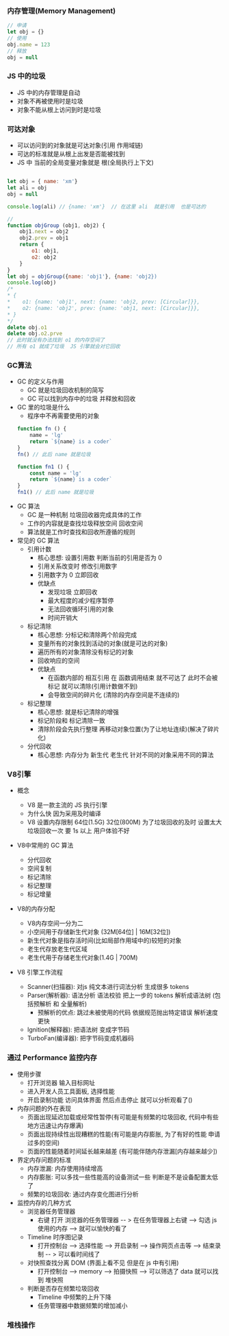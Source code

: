 ### 内存管理(Memory Management)

```js
// 申请
let obj = {}
// 使用
obj.name = 123
// 释放
obj = null
```

### JS 中的垃圾
- JS 中的内存管理是自动
- 对象不再被使用时是垃圾
- 对象不能从根上访问到时是垃圾

### 可达对象
- 可以访问到的对象就是可达对象(引用 作用域链)
- 可达的标准就是从根上出发是否能被找到
- JS 中 当前的全局变量对象就是 根(全局执行上下文)
```js

let obj = { name: 'xm'}
let ali = obj 
obj = null

console.log(ali) // {name: 'xm'}  // 在这里 ali  就是引用  也是可达的

//
function objGroup (obj1, obj2) {
    obj1.next = obj2
    obj2.prev = obj1
    return {
        o1: obj1,
        o2: obj2
    }
}
let obj = objGroup({name: 'obj1'}, {name: 'obj2})
console.log(obj)
/*
* {
*    o1: {name: 'obj1', next: {name: 'obj2, prev: [Circular]}},
*    o2: {name: 'obj2', prev: {name: 'obj1, next: [Circular]}},
* }
*/
delete obj.o1
delete obj.o2.prve
// 此时就没有办法找到 o1 的内存空间了
// 所有 o1 就成了垃圾  JS 引擎就会对它回收 
```

### GC算法
- GC 的定义与作用
    - GC 就是垃圾回收机制的简写
    - GC 可以找到内存中的垃圾 并释放和回收
- GC 里的垃圾是什么
    - 程序中不再需要使用的对象
    ```js
    function fn () {
        name = 'lg'
        return `${name} is a coder`
    }
    fn() // 此后 name 就是垃圾

    function fn1 () {
        const name = 'lg'
        return `${name} is a coder`
    }
    fn1() // 此后 name 就是垃圾
    ```
- GC 算法
    - GC 是一种机制 垃圾回收器完成具体的工作
    - 工作的内容就是查找垃圾释放空间 回收空间
    - 算法就是工作时查找和回收所遵循的规则
- 常见的 GC 算法
    - 引用计数
        - 核心思想: 设置引用数 判断当前的引用是否为 0
        - 引用关系改变时 修改引用数字
        - 引用数字为 0 立即回收
        - 优缺点
            - 发现垃圾 立即回收
            - 最大程度的减少程序暂停
            - 无法回收循环引用的对象
            - 时间开销大
    - 标记清除
        - 核心思想: 分标记和清除两个阶段完成
        - 变量所有的对象找到活动的对象(就是可达的对象)
        - 遍历所有的对象清除没有标记的对象
        - 回收响应的空间
        - 优缺点
            - 在函数内部的 相互引用 在 函数调用结束  就不可达了 此时不会被标记  就可以清除(引用计数做不到)
            - 会导致空间的碎片化 (清除的内存空间是不连续的)
    - 标记整理
        - 核心思想: 就是标记清除的增强
        - 标记阶段和 标记清除一致
        - 清除阶段会先执行整理 再移动对象位置(为了让地址连续)(解决了碎片化)
    - 分代回收
        - 核心思想: 内存分为 新生代 老生代 针对不同的对象采用不同的算法
### V8引擎
- 概念 
    - V8 是一款主流的 JS 执行引擎
    - 为什么快  因为采用及时编译
    - V8 设置内存限制  64位(1.5G) 32位(800M) 为了垃圾回收的及时 设置太大 垃圾回收一次 要 1s 以上 用户体验不好

- V8中常用的 GC 算法
    - 分代回收
    - 空间复制
    - 标记清除
    - 标记整理
    - 标记增量
- V8的内存分配
    - V8内存空间一分为二
    - 小空间用于存储新生代对象 (32M[64位] | 16M[32位])
    - 新生代对象是指存活时间(比如局部作用域中的)较短的对象
    - 老生代存放老生代区域
    - 老生代用于存储老生代对象(1.4G | 700M)
- V8 引擎工作流程
    - Scanner(扫描器): 对js 纯文本进行词法分析 生成很多 tokens
    - Parser(解析器): 语法分析 语法校验 把上一步的 tokens 解析成语法树 (包括预解析 和 全量解析)
        - 预解析的优点: 跳过未被使用的代码 依据规范抛出特定错误 解析速度更快
    - lgnition(解释器): 把语法树 变成字节码
    - TurboFan(编译器): 把字节码变成机器码
### 通过 Performance 监控内存
- 使用步骤
    - 打开浏览器 输入目标网址
    - 进入开发人员工具面板, 选择性能
    - 开启录制功能 访问具体界面 然后点击停止  就可以分析观看了()
- 内存问题的外在表现
    - 页面出现延迟加载或经常性暂停(有可能是有频繁的垃圾回收, 代码中有些地方迅速让内存爆满)
    - 页面出现持续性出现糟糕的性能(有可能是内存膨胀, 为了有好的性能 申请过多的空间)
    - 页面的性能随着时间延长越来越差 (有可能伴随内存泄漏[内存越来越少])
- 界定内存问题的标准
    - 内存泄漏: 内存使用持续增高
    - 内存膨胀: 可以多找一些性能高的设备测试一些 判断是不是设备配置太低了
    - 频繁的垃圾回收: 通过内存变化图进行分析
- 监控内存的几种方式
    - 浏览器任务管理器
        - 右键 打开 浏览器的任务管理器 -- > 在任务管理器上右键 --> 勾选 js使用的内存 --> 就可以愉快的看了
    - Timeline 时序图记录
        - 打开控制台 --> 选择性能 --> 开启录制 --> 操作网页点击等 --> 结束录制  -- > 可以看时间线了
    - 对快照查找分离 DOM (界面上看不见 但是在 js 中有引用)
        - 打开控制台 --> memory --> 拍摄快照 --> 可以筛选了 data  就可以找到 堆快照
    - 判断是否存在频繁垃圾回收
        - Timeline 中频繁的上升下降
        - 任务管理器中数据频繁的增加减小

### 堆栈操作







